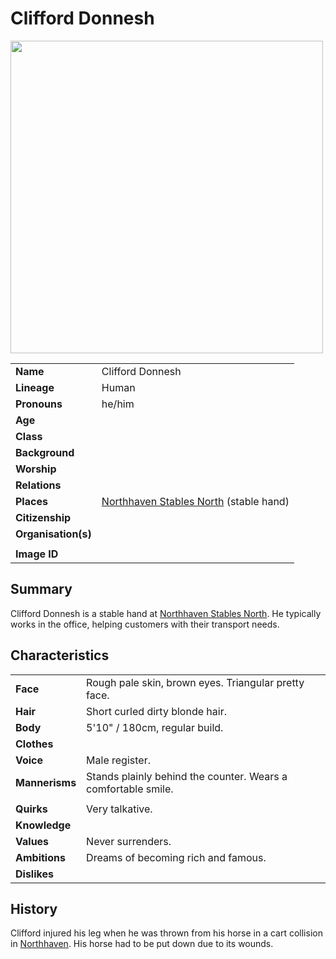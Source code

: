 # Clifford Donnesh

<img src="https://raw.githubusercontent.com/jesskelsall/astarus-images/main/characters/portraits/imageid.png" height="500" />

|||
| --- | --- |
| **Name** | Clifford Donnesh | character.4
| **Lineage** | Human |
| **Pronouns** | he/him |
| **Age** | |
| **Class** | |
| **Background** | |
| **Worship** | |
| **Relations** | |
| **Places** | [Northhaven Stables North](../places/buildings/stables/northhaven-stables-north.md) (stable hand) |
| **Citizenship** | |
| **Organisation(s)** | |
|||
| **Image ID** | |

## Summary

Clifford Donnesh is a stable hand at [Northhaven Stables North](../places/buildings/stables/northhaven-stables-north.md). He typically works in the office, helping customers with their transport needs.

## Characteristics

| | |
| --- | --- |
| **Face** | Rough pale skin, brown eyes. Triangular pretty face. | characteristics.2
| **Hair** | Short curled dirty blonde hair. |
| **Body** | 5'10" / 180cm, regular build. |
| **Clothes** | |
| **Voice** | Male register. |
| **Mannerisms** | Stands plainly behind the counter. Wears a comfortable smile. |
| | |
| **Quirks** | Very talkative. |
| **Knowledge** | |
| **Values** | Never surrenders. |
| **Ambitions** | Dreams of becoming rich and famous. |
| **Dislikes** | |

## History

Clifford injured his leg when he was thrown from his horse in a cart collision in [Northhaven](../places/settlements/cities/northhaven.md). His horse had to be put down due to its wounds.
